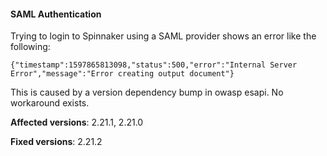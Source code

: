 
#### SAML Authentication

Trying to login to Spinnaker using a SAML provider shows an error like the following:

```
{"timestamp":1597865813098,"status":500,"error":"Internal Server Error","message":"Error creating output document"}
```

This is caused by a version dependency bump in owasp esapi.
No workaround exists.

**Affected versions**: 2.21.1, 2.21.0

**Fixed versions**: 2.21.2
